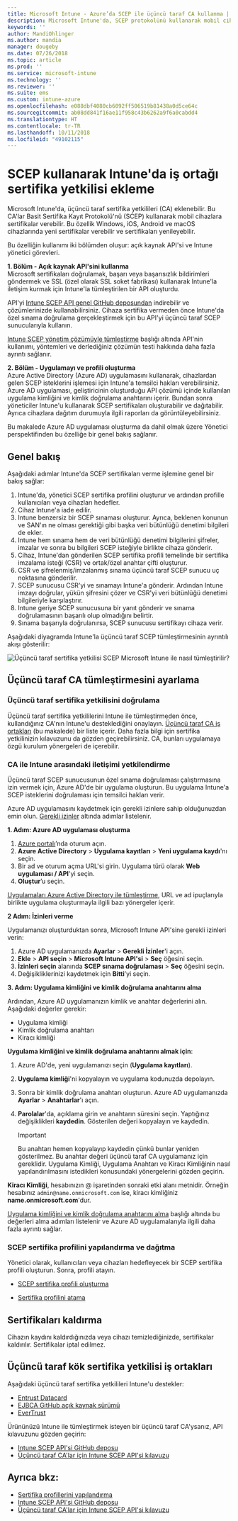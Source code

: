 ```yaml
---
title: Microsoft Intune - Azure’da SCEP ile üçüncü taraf CA kullanma | Microsoft Docs
description: Microsoft Intune'da, SCEP protokolünü kullanarak mobil cihazlara sertifikalar vermesi için bir satıcı veya üçüncü taraf sertifika yetkilisi (CA) ekleyebilirsiniz. Bu genel bakışta, bir Azure Active Directory (Azure AD) uygulaması Microsoft Intune'a sertifikaları doğrulamak için izinler verir. Ardından, sertifikaları vermek için SCEP sunucunuzun kurulumunda AAD uygulamasının uygulama kimliğini, kimlik doğrulama anahtarını ve kiracı kimliğini kullanın.
keywords: ''
author: MandiOhlinger
ms.author: mandia
manager: dougeby
ms.date: 07/26/2018
ms.topic: article
ms.prod: ''
ms.service: microsoft-intune
ms.technology: ''
ms.reviewer: ''
ms.suite: ems
ms.custom: intune-azure
ms.openlocfilehash: e088dbf4080cb6092ff506519b81438a0d5ce64c
ms.sourcegitcommit: ab08dd841f16ae11f958c43b6262a9f6a0cabdd4
ms.translationtype: HT
ms.contentlocale: tr-TR
ms.lasthandoff: 10/11/2018
ms.locfileid: "49102115"
---
```

# <a name="add-partner-certification-authority-in-intune-using-scep"></a>SCEP kullanarak Intune'da iş ortağı sertifika yetkilisi ekleme

Microsoft Intune'da, üçüncü taraf sertifika yetkilileri (CA) eklenebilir. Bu CA'lar Basit Sertifika Kayıt Protokolü'nü (SCEP) kullanarak mobil cihazlara sertifikalar verebilir. Bu özellik Windows, iOS, Android ve macOS cihazlarında yeni sertifikalar verebilir ve sertifikaları yenileyebilir.

Bu özelliğin kullanımı iki bölümden oluşur: açık kaynak API'si ve Intune yönetici görevleri.

**1. Bölüm - Açık kaynak API'sini kullanma**  
Microsoft sertifikaları doğrulamak, başarı veya başarısızlık bildirimleri göndermek ve SSL (özel olarak SSL soket fabrikası) kullanarak Intune'la iletişim kurmak için Intune'la tümleştirilen bir API oluşturdu.

API'yi [Intune SCEP API genel GitHub deposundan](http://github.com/Microsoft/Intune-Resource-Access/tree/develop/src/CsrValidation) indirebilir ve çözümlerinizde kullanabilirsiniz. Cihaza sertifika vermeden önce Intune'da özel sınama doğrulama gerçekleştirmek için bu API'yi üçüncü taraf SCEP sunucularıyla kullanın.

[Intune SCEP yönetim çözümüyle tümleştirme](scep-libraries-apis.md) başlığı altında API'nin kullanımı, yöntemleri ve derlediğiniz çözümün testi hakkında daha fazla ayrıntı sağlanır.

**2. Bölüm - Uygulamayı ve profili oluşturma**  
Azure Active Directory (Azure AD) uygulamasını kullanarak, cihazlardan gelen SCEP isteklerini işlemesi için Intune'a temsilci hakları verebilirsiniz. Azure AD uygulaması, geliştiricinin oluşturduğu API çözümü içinde kullanılan uygulama kimliğini ve kimlik doğrulama anahtarını içerir. Bundan sonra yöneticiler Intune'u kullanarak SCEP sertifikaları oluşturabilir ve dağıtabilir. Ayrıca cihazlara dağıtım durumuyla ilgili raporları da görüntüleyebilirsiniz.

Bu makalede Azure AD uygulaması oluşturma da dahil olmak üzere Yönetici perspektifinden bu özelliğe bir genel bakış sağlanır.

## <a name="overview"></a>Genel bakış

Aşağıdaki adımlar Intune'da SCEP sertifikaları verme işlemine genel bir bakış sağlar:

1. Intune'da, yönetici SCEP sertifika profilini oluşturur ve ardından profille kullanıcıları veya cihazları hedefler.
2. Cihaz Intune'a iade edilir.
3. Intune benzersiz bir SCEP sınaması oluşturur. Ayrıca, beklenen konunun ve SAN'ın ne olması gerektiği gibi başka veri bütünlüğü denetimi bilgileri de ekler.
4. Intune hem sınama hem de veri bütünlüğü denetimi bilgilerini şifreler, imzalar ve sonra bu bilgileri SCEP isteğiyle birlikte cihaza gönderir.
5. Cihaz, Intune'dan gönderilen SCEP sertifika profili temelinde bir sertifika imzalama isteği (CSR) ve ortak/özel anahtar çifti oluşturur.
6. CSR ve şifrelenmiş/imzalanmış sınama üçüncü taraf SCEP sunucu uç noktasına gönderilir.
7. SCEP sunucusu CSR'yi ve sınamayı Intune'a gönderir. Ardından Intune imzayı doğrular, yükün şifresini çözer ve CSR'yi veri bütünlüğü denetimi bilgileriyle karşılaştırır.
8. Intune geriye SCEP sunucusuna bir yanıt gönderir ve sınama doğrulamasının başarılı olup olmadığını belirtir.  
9. Sınama başarıyla doğrulanırsa, SCEP sunucusu sertifikayı cihaza verir.

Aşağıdaki diyagramda Intune'la üçüncü taraf SCEP tümleştirmesinin ayrıntılı akışı gösterilir:

![Üçüncü taraf sertifika yetkilisi SCEP Microsoft Intune ile nasıl tümleştirilir?](./media/scep-certificate-vendor-integration.png)

## <a name="set-up-third-party-ca-integration"></a>Üçüncü taraf CA tümleştirmesini ayarlama

### <a name="validate-third-party-certification-authority"></a>Üçüncü taraf sertifika yetkilisini doğrulama

Üçüncü taraf sertifika yetkililerini Intune ile tümleştirmeden önce, kullandığınız CA'nın Intune'u desteklediğini onaylayın. [Üçüncü taraf CA iş ortakları](#third-party-certification-authority-partners) (bu makalede) bir liste içerir. Daha fazla bilgi için sertifika yetkilinizin kılavuzunu da gözden geçirebilirsiniz. CA, bunları uygulamaya özgü kurulum yönergeleri de içerebilir.

### <a name="authorize-communication-between-ca-and-intune"></a>CA ile Intune arasındaki iletişimi yetkilendirme

Üçüncü taraf SCEP sunucusunun özel sınama doğrulaması çalıştırmasına izin vermek için, Azure AD'de bir uygulama oluşturun. Bu uygulama Intune'a SCEP isteklerini doğrulaması için temsilci hakları verir.

Azure AD uygulamasını kaydetmek için gerekli izinlere sahip olduğunuzdan emin olun. [Gerekli izinler](https://docs.microsoft.com/azure/azure-resource-manager/resource-group-create-service-principal-portal#required-permissions) altında adımlar listelenir.

**1. Adım: Azure AD uygulaması oluşturma**

1. [Azure portalı](https://portal.azure.com)’nda oturum açın.
2. **Azure Active Directory** > **Uygulama kayıtları** > **Yeni uygulama kaydı**'nı seçin.
3. Bir ad ve oturum açma URL'si girin. Uygulama türü olarak **Web uygulaması / API**'yi seçin.
4. **Oluştur**’u seçin.

[Uygulamaları Azure Active Directory ile tümleştirme](https://docs.microsoft.com/azure/active-directory/develop/active-directory-integrating-applications), URL ve ad ipuçlarıyla birlikte uygulama oluşturmayla ilgili bazı yönergeler içerir.

**2 Adım: İzinleri verme**

Uygulamanızı oluşturduktan sonra, Microsoft Intune API'sine gerekli izinleri verin:

1. Azure AD uygulamanızda **Ayarlar** > **Gerekli İzinler**'i açın.  
2. **Ekle** > **API seçin** > **Microsoft Intune API'si** > **Seç** öğesini seçin.
3. **İzinleri seçin** alanında **SCEP sınama doğrulaması** > **Seç** öğesini seçin.
4. Değişikliklerinizi kaydetmek için **Bitti**’yi seçin.

**3. Adım: Uygulama kimliğini ve kimlik doğrulama anahtarını alma**

Ardından, Azure AD uygulamanızın kimlik ve anahtar değerlerini alın. Aşağıdaki değerler gerekir:

- Uygulama kimliği
- Kimlik doğrulama anahtarı
- Kiracı kimliği

**Uygulama kimliğini ve kimlik doğrulama anahtarını almak için**:

1. Azure AD'de, yeni uygulamanızı seçin (**Uygulama kayıtları**).
2. **Uygulama kimliği**'ni kopyalayın ve uygulama kodunuzda depolayın.
3. Sonra bir kimlik doğrulama anahtarı oluşturun. Azure AD uygulamanızda **Ayarlar** > **Anahtarlar**'ı açın.
4. **Parolalar**'da, açıklama girin ve anahtarın süresini seçin. Yaptığınız değişiklikleri **kaydedin**. Gösterilen değeri kopyalayın ve kaydedin.

    > [!IMPORTANT]
    > Bu anahtarı hemen kopyalayıp kaydedin çünkü bunlar yeniden gösterilmez. Bu anahtar değeri üçüncü taraf CA uygulamanız için gereklidir. Uygulama Kimliği, Uygulama Anahtarı ve Kiracı Kimliğinin nasıl yapılandırılmasını istedikleri konusundaki yönergelerini gözden geçirin.

**Kiracı Kimliği**, hesabınızın @ işaretinden sonraki etki alanı metnidir. Örneğin hesabınız `admin@name.onmicrosoft.com` ise, kiracı kimliğiniz **name.onmicrosoft.com**'dur.

[Uygulama kimliğini ve kimlik doğrulama anahtarını alma](https://docs.microsoft.com/azure/azure-resource-manager/resource-group-create-service-principal-portal#get-application-id-and-authentication-key) başlığı altında bu değerleri alma adımları listelenir ve Azure AD uygulamalarıyla ilgili daha fazla ayrıntı sağlar.

### <a name="configure-and-deploy-a-scep-certificate-profile"></a>SCEP sertifika profilini yapılandırma ve dağıtma
Yönetici olarak, kullanıcıları veya cihazları hedefleyecek bir SCEP sertifika profili oluşturun. Sonra, profili atayın.

- [SCEP sertifika profili oluşturma](certificates-scep-configure.md#create-a-scep-certificate-profile)

- [Sertifika profilini atama](certificates-scep-configure.md#assign-the-certificate-profile)

## <a name="removing-certificates"></a>Sertifikaları kaldırma

Cihazın kaydını kaldırdığınızda veya cihazı temizlediğinizde, sertifikalar kaldırılır. Sertifikalar iptal edilmez.

## <a name="third-party-certification-authority-partners"></a>Üçüncü taraf kök sertifika yetkilisi iş ortakları
Aşağıdaki üçüncü taraf sertifika yetkilileri Intune'u destekler:

- [Entrust Datacard](http://www.entrustdatacard.com/resource-center/documents/documentation)
- [EJBCA GitHub açık kaynak sürümü](https://github.com/agerbergt/intune-ejbca-connector)
- [EverTrust](https://evertrust.fr/en/products/)

Ürününüzü Intune ile tümleştirmek isteyen bir üçüncü taraf CA'ysanız, API kılavuzunu gözden geçirin:

- [Intune SCEP API'si GitHub deposu](http://github.com/Microsoft/Intune-Resource-Access/tree/develop/src/CsrValidation)
- [Üçüncü taraf CA'lar için Intune SCEP API'si kılavuzu](scep-libraries-apis.md)

## <a name="see-also"></a>Ayrıca bkz:

- [Sertifika profillerini yapılandırma](certificates-scep-configure.md)
- [Intune SCEP API'si GitHub deposu](http://github.com/Microsoft/Intune-Resource-Access/tree/develop/src/CsrValidation)
- [Üçüncü taraf CA'lar için Intune SCEP API'si kılavuzu](scep-libraries-apis.md)

